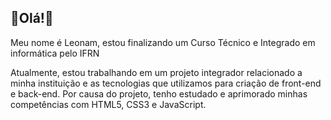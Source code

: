 ## :wave:Olá!:wave:
Meu nome é Leonam, estou finalizando um Curso Técnico e Integrado em informática pelo IFRN

Atualmente, estou trabalhando em um projeto integrador relacionado a minha instituição e as tecnologias que
utilizamos para criação de front-end e back-end. Por causa do projeto, tenho estudado e aprimorado minhas 
competências com HTML5, CSS3 e JavaScript.

<!--
**LeoS169/LeoS169** is a ✨ _special_ ✨ repository because its `README.md` (this file) appears on your GitHub profile.

Here are some ideas to get you started:

- 🔭 I’m currently working on ...
- 🌱 I’m currently learning ...
- 👯 I’m looking to collaborate on ...
- 🤔 I’m looking for help with ...
- 💬 Ask me about ...
- 📫 How to reach me: ...
- 😄 Pronouns: ...
- ⚡ Fun fact: ...
-->
